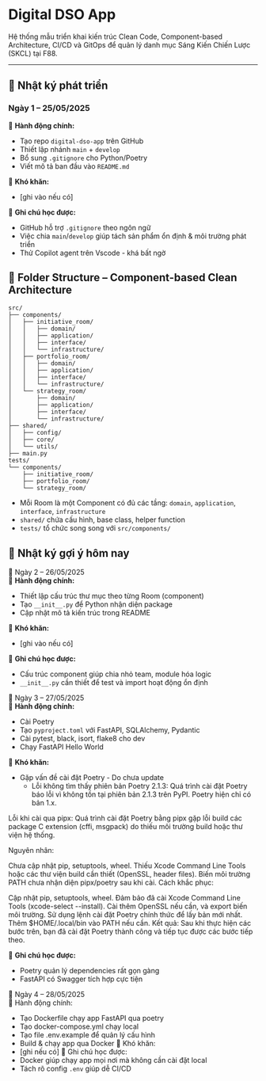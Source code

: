 # Digital DSO App

Hệ thống mẫu triển khai kiến trúc Clean Code, Component-based Architecture, CI/CD và GitOps để quản lý danh mục Sáng Kiến Chiến Lược (SKCL) tại F88.

---

## 📅 Nhật ký phát triển

### Ngày 1 – 25/05/2025  
🔹 **Hành động chính:**  
- Tạo repo `digital-dso-app` trên GitHub  
- Thiết lập nhánh `main` + `develop`  
- Bổ sung `.gitignore` cho Python/Poetry  
- Viết mô tả ban đầu vào `README.md`  

🔸 **Khó khăn:**  
- [ghi vào nếu có]  

📌 **Ghi chú học được:**  
- GitHub hỗ trợ `.gitignore` theo ngôn ngữ  
- Việc chia `main`/`develop` giúp tách sản phẩm ổn định & môi trường phát triển  
- Thử Copilot agent trên Vscode - khá bất ngờ

## 📁 Folder Structure – Component-based Clean Architecture

```
src/
├── components/
│   ├── initiative_room/
│   │   ├── domain/
│   │   ├── application/
│   │   ├── interface/
│   │   └── infrastructure/
│   ├── portfolio_room/
│   │   ├── domain/
│   │   ├── application/
│   │   ├── interface/
│   │   └── infrastructure/
│   └── strategy_room/
│       ├── domain/
│       ├── application/
│       ├── interface/
│       └── infrastructure/
├── shared/
│   ├── config/
│   ├── core/
│   └── utils/
├── main.py
tests/
└── components/
    ├── initiative_room/
    ├── portfolio_room/
    └── strategy_room/
```

- Mỗi Room là một Component có đủ các tầng: `domain`, `application`, `interface`, `infrastructure`
- `shared/` chứa cấu hình, base class, helper function
- `tests/` tổ chức song song với `src/components/`

## 🧠 Nhật ký gợi ý hôm nay

📅 Ngày 2 – 26/05/2025  
🔹 **Hành động chính:**  
- Thiết lập cấu trúc thư mục theo từng Room (component)  
- Tạo `__init__.py` để Python nhận diện package  
- Cập nhật mô tả kiến trúc trong README  

🔸 **Khó khăn:**  
- [ghi vào nếu có]  

📌 **Ghi chú học được:**  
- Cấu trúc component giúp chia nhỏ team, module hóa logic  
- `__init__.py` cần thiết để test và import hoạt động ổn định

📅 Ngày 3 – 27/05/2025  
🔹 **Hành động chính:**  
- Cài Poetry  
- Tạo `pyproject.toml` với FastAPI, SQLAlchemy, Pydantic  
- Cài pytest, black, isort, flake8 cho dev  
- Chạy FastAPI Hello World  

🔸 **Khó khăn:**  
- Gặp vấn đề cài đặt Poetry - Do chưa update 
  - Lỗi không tìm thấy phiên bản Poetry 2.1.3:
Quá trình cài đặt Poetry báo lỗi vì không tồn tại phiên bản 2.1.3 trên PyPI. Poetry hiện chỉ có bản 1.x.

Lỗi khi cài qua pipx:
Quá trình cài đặt Poetry bằng pipx gặp lỗi build các package C extension (cffi, msgpack) do thiếu môi trường build hoặc thư viện hệ thống.

Nguyên nhân:

Chưa cập nhật pip, setuptools, wheel.
Thiếu Xcode Command Line Tools hoặc các thư viện build cần thiết (OpenSSL, header files).
Biến môi trường PATH chưa nhận diện pipx/poetry sau khi cài.
Cách khắc phục:

Cập nhật pip, setuptools, wheel.
Đảm bảo đã cài Xcode Command Line Tools (xcode-select --install).
Cài thêm OpenSSL nếu cần, và export biến môi trường.
Sử dụng lệnh cài đặt Poetry chính thức để lấy bản mới nhất.
Thêm $HOME/.local/bin vào PATH nếu cần.
Kết quả:
Sau khi thực hiện các bước trên, bạn đã cài đặt Poetry thành công và tiếp tục được các bước tiếp theo.

📌 **Ghi chú học được:**  
- Poetry quản lý dependencies rất gọn gàng  
- FastAPI có Swagger tích hợp cực tiện

📅 Ngày 4 – 28/05/2025  
🔹 Hành động chính:
- Tạo Dockerfile chạy app FastAPI qua poetry
- Tạo docker-compose.yml chạy local
- Tạo file .env.example để quản lý cấu hình
- Build & chạy app qua Docker
🔸 Khó khăn:
- [ghi nếu có]
📌 Ghi chú học được:
- Docker giúp chạy app mọi nơi mà không cần cài đặt local
- Tách rõ config `.env` giúp dễ CI/CD


